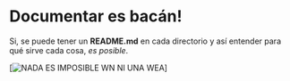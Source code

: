 # Documentar es bacán!
Si, se puede tener un __README.md__ en cada directorio y así entender para qué sirve cada cosa, *es posible*.

[![NADA ES IMPOSIBLE WN NI UNA WEA](http://cdn.memegenerator.es/imagenes/memes/full/2/2/2020205.jpg)]
